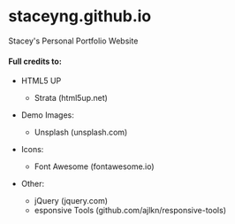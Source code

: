# staceyng.github.io

Stacey's Personal Portfolio Website

#### Full credits to:

- HTML5 UP

  - Strata (html5up.net)

- Demo Images:

  - Unsplash (unsplash.com)

- Icons:

  - Font Awesome (fontawesome.io)

- Other:
  - jQuery (jquery.com)
  - esponsive Tools (github.com/ajlkn/responsive-tools)

